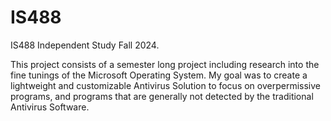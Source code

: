 # IS488
IS488 Independent Study Fall 2024.

This project consists of a semester long project including research into the fine tunings of the Microsoft Operating System.
My goal was to create a lightweight and customizable Antivirus Solution to focus on overpermissive programs, and programs that are generally not detected by the traditional Antivirus Software.
